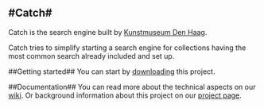 #Catch#
-

Catch is the search engine built by [Kunstmuseum Den Haag](https://www.kunstmuseum.nl/).

Catch tries to simplify starting a search engine for collections having the most common
search already included and set up.

##Getting started##
You can start by [downloading](https://github.com/gemeentemuseum/catch/zipball/master)
this project. 

##Documentation##
You can read more about the technical aspects on our [wiki](https://github.com/gemeentemuseum/catch/wiki).
Or background information about this project on our [project page](http://gemeentemuseum.github.com/catch/).

